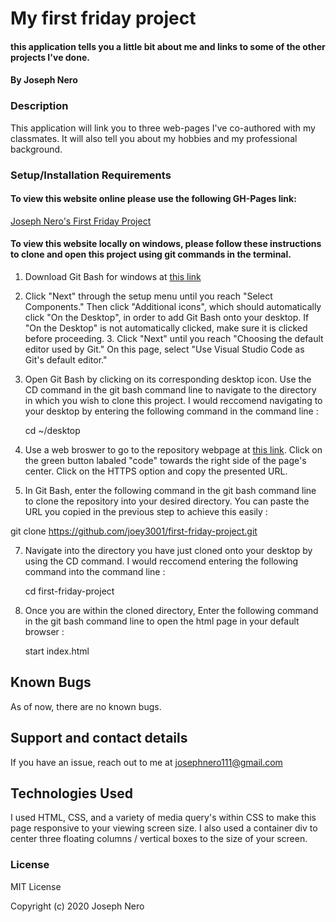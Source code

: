 # My first friday project

#### this application tells you a little bit about me and links to some of the other projects I've done. 

#### By Joseph Nero 

### Description

This application will link you to three web-pages I've co-authored with my classmates. It will also tell you about my hobbies and my professional background. 

### Setup/Installation Requirements

#### To view this website online please use the following GH-Pages link: 

[Joseph Nero's First Friday Project](https://joey3001.github.io/first-friday-project/)

#### To view this website locally on windows, please follow these instructions to clone and open this project using git commands in the terminal. 

1. Download Git Bash for windows at [this link](https://gitforwindows.org/)
2. Click "Next" through the setup menu until you reach "Select Components." Then click "Additional icons", which should automatically click "On the Desktop", in order to add Git Bash onto your desktop. If "On the Desktop" is not automatically clicked, make sure it is clicked before proceeding. 3. Click "Next" until you reach "Choosing the default editor used by Git." On this page, select "Use Visual Studio Code as Git's default editor."
4. Open Git Bash by clicking on its corresponding desktop icon. Use the CD command in the git bash command line to navigate to the directory in which you wish to clone this project. I would reccomend navigating to your desktop by entering the following command in the command line : 

      cd ~/desktop 

5. Use a web broswer to go to the repository webpage at [this link](https://github.com/joey3001/first-friday-project). Click on the green button labaled "code" towards the right side of the page's center. Click on the HTTPS option and copy the presented URL. 
6. In Git Bash, enter the following command in the git bash command line to clone the repository into your desired directory. You can paste the URL you copied in the previous step to achieve this easily : 

  git clone https://github.com/joey3001/first-friday-project.git

7. Navigate into the directory you have just cloned onto your desktop by using the CD command. I would reccomend entering the following command into the command line : 

      cd first-friday-project 

8. Once you are within the cloned directory, Enter the following command in the git bash command line to open the html page in your default browser : 

      start index.html 


## Known Bugs

As of now, there are no known bugs. 

## Support and contact details

If you have an issue, reach out to me at josephnero111@gmail.com

## Technologies Used

I used HTML, CSS, and a variety of media query's within CSS to make this page responsive to your viewing screen size. I also used a container div to center three floating columns / vertical boxes to the size of your screen. 

### License

MIT License

Copyright (c) 2020 Joseph Nero 